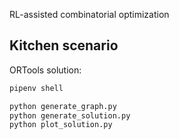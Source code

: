 RL-assisted combinatorial optimization

## Kitchen scenario

ORTools solution:
```sh
pipenv shell

python generate_graph.py
python generate_solution.py
python plot_solution.py
```

